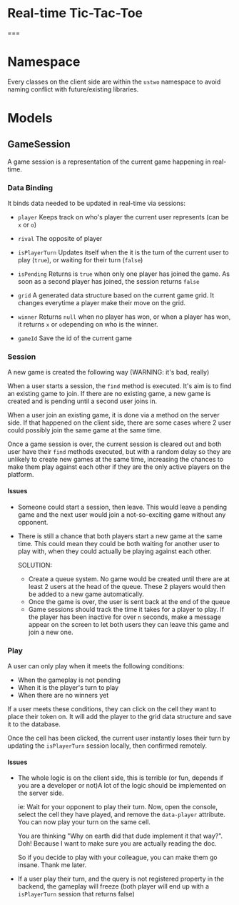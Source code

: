 # Real-time Tic-Tac-Toe
===
# Namespace

Every classes on the client side are within the ``ustwo`` namespace to avoid naming
conflict with future/existing libraries.

# Models

## GameSession

A game session is a representation of the current game happening in real-time.

### Data Binding

It binds data needed to be updated in real-time via sessions:

- ``player`` Keeps track on who's player the current user represents (can be ``x`` or ``o``)

- ``rival`` The opposite of player

- ``isPlayerTurn`` Updates itself when the it is the turn of the current user to play (``true``), or waiting for their turn (``false``)

- ``isPending`` Returns is ``true`` when only one player has joined the game. As soon as a second player has joined, the session returns ``false``

- ``grid`` A generated data structure based on the current game grid. It changes everytime a player make their move on the grid.

- ``winner`` Returns ``null`` when no player has won, or when a player has won, it returns ``x`` or ``o``depending on who is the winner.

- ``gameId`` Save the id of the current game

### Session

A new game is created the following way (WARNING: it's bad, really)

When a user starts a session, the ``find`` method is executed. It's aim is to find
an existing game to join. If there are no existing game, a new game is created
and is pending until a second user joins in.

When a user join an existing game, it is done via a method on the server side.
If that happened on the client side, there are some cases where 2 user could possibly
join the same game at the same time.

Once a game session is over, the current session is cleared out and both user have their
``find`` methods executed, but with a random delay so they are unlikely to
create new games at the same time, increasing the chances to make them play against each other
if they are the only active players on the platform.

#### Issues

- Someone could start a session, then leave. This would leave a pending game and the next user would join a not-so-exciting game without any opponent.

- There is still a chance that both players start a new game at the same time. This could mean they could be both waiting for another user to play with, when they could actually be playing against each other.

  SOLUTION:

  - Create a queue system. No game would be created until there are at least 2 users at the head of the queue. These 2 players would then be added to a new game automatically.
  - Once the game is over, the user is sent back at the end of the queue
  - Game sessions should track the time it takes for a player to play. If the player has been inactive for over ``n`` seconds, make a message appear on the screen to let both users they can leave this game and join a new one.

### Play

A user can only play when it meets the following conditions:

- When the gameplay is not pending
- When it is the player's turn to play
- When there are no winners yet

If a user meets these conditions, they can click on the cell they want to place their token on.
It will add the player to the grid data structure and save it to the database.

Once the cell has been clicked, the current user instantly loses their turn by updating the ``isPlayerTurn`` session locally, then confirmed remotely.

#### Issues

- The whole logic is on the client side, this is terrible (or fun, depends if you are a developer or not)A lot of the logic should be implemented on the server side.

  ie: Wait for your opponent to play their turn. Now, open the console, select the cell they have played, and remove the ``data-player`` attribute. You can now play your turn on the same cell.

  You are thinking "Why on earth did that dude implement it that way?". Doh! Because I want to make sure you are actually reading the doc.

  So if you decide to play with your colleague, you can make them go insane. Thank me later.

- If a user play their turn, and the query is not registered property in the backend, the gameplay will freeze (both player will end up with a ``isPlayerTurn`` session that returns false)

